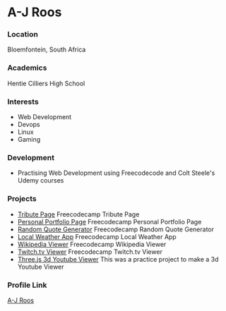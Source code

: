 # A-J Roos

### Location

Bloemfontein, South Africa

### Academics

Hentie Cilliers High School

### Interests

- Web Development
- Devops
- Linux
- Gaming

### Development

- Practising Web Development using Freecodecode and Colt Steele's Udemy courses

### Projects

- [Tribute Page](https://codepen.io/asjas/full/rzJdMK/) Freecodecamp Tribute Page
- [Personal Portfolio Page](https://codepen.io/asjas/full/prmGyq/) Freecodecamp Personal Portfolio Page
- [Random Quote Generator](https://codepen.io/asjas/full/rGOOrq/) Freecodecamp Random Quote Generator
- [Local Weather App](https://codepen.io/asjas/full/YrNZya/) Freecodecamp Local Weather App
- [Wikipedia Viewer](https://codepen.io/asjas/full/RLZwGz/) Freecodecamp Wikipedia Viewer
- [Twitch.tv Viewer](https://codepen.io/asjas/full/KXBxxE/) Freecodecamp Twitch.tv Viewer
- [Three.js 3d Youtube Viewer](https://codepen.io/asjas/full/pWawPm/) This was a practice project to make a 3d Youtube Viewer

### Profile Link

[A-J Roos](https://github.com/Asjas)